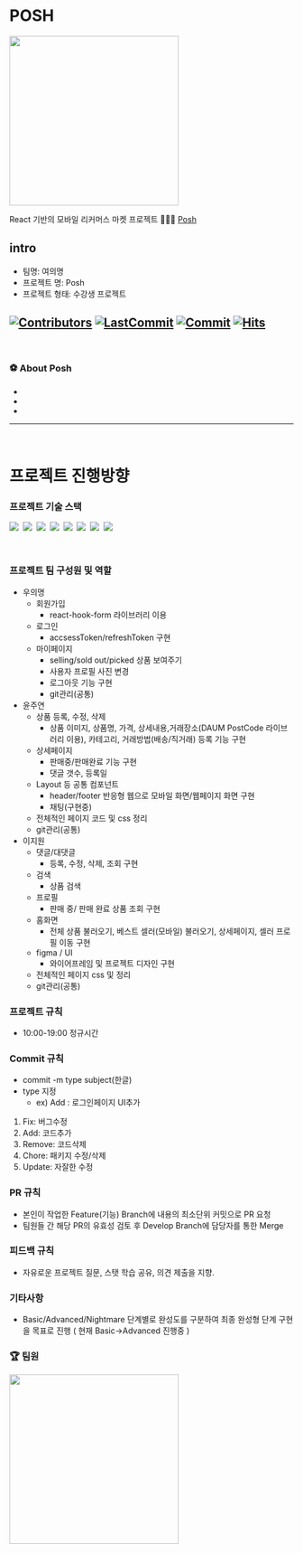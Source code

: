 # POSH 
<img src="https://www.notion.so/image/https%3A%2F%2Fs3-us-west-2.amazonaws.com%2Fsecure.notion-static.com%2F7d66ebcf-9a1d-4498-a425-85cb4cc4f79c%2FGroup_3.svg?table=block&id=1b86f2ca-6341-4ac3-b604-40e77f347ea9&spaceId=904e7e31-d462-4174-b82a-8639b329f672&userId=e071d0ba-423f-4711-80b4-de53a796a7c0&cache=v2" width="300" height="300">

React 기반의 모바일 리커머스 마켓 프로젝트 👩🏻‍💻 [Posh](https://www.notion.so/1b86f2ca63414ac3b60440e77f347ea9)

## intro

  - 팀명: 여의명
  - 프로젝트 명: Posh
  - 프로젝트 형태: 수강생 프로젝트

[![Contributors](https://img.shields.io/github/contributors-anon/Project-POSH/POSH)](https://github.com/Project-POSH/POSH)
[![LastCommit](https://img.shields.io/github/last-commit/Project-POSH/POSH)](https://github.com/Project-POSH/POSH)
[![Commit](https://img.shields.io/github/commit-activity/w/Project-POSH/POSH)](https://github.com/Project-POSH/POSH)
[![Hits](https://hits.seeyoufarm.com/api/count/incr/badge.svg?url=https%3A%2F%2Fgithub.com%2FTeamPOSH/POSH&count_bg=%23FF8500&title_bg=%23555555&icon=&icon_color=%23E7E7E7&title=hits&edge_flat=false)](https://github.com/Project-POSH/POSH)
---

<br/>


### ⚽️ About Posh


- 
- 
- 

---

<br/>

# 프로젝트 진행방향

### 프로젝트 기술 스택 
<p align="left">
  <img src="https://img.shields.io/badge/HTML-E34F26?style=flat-square&logo=HTML5&logoColor=white"/></a>&nbsp  
  <img src="https://img.shields.io/badge/CSS-1572B6?style=flat-square&logo=css3&logoColor=white"/></a>&nbsp  
  <img src="https://img.shields.io/badge/Javascript-ffb13b?style=flat-square&logo=javascript&logoColor=white"/></a>&nbsp 
  <img src="https://img.shields.io/badge/Typescript-3178c6?style=flat-square&logo=Typescript&logoColor=white"/></a>&nbsp 
  <img src="https://img.shields.io/badge/React-61dafb?style=flat-square&logo=React&logoColor=white"/></a>&nbsp 
  <img src="http://img.shields.io/badge/-Next-000000?style=flat-square&logo=Next.js&logoColor=white"/></a>&nbsp 
  <img src="https://img.shields.io/badge/Firebase-FFCA28?style=flat-square&logo=Firebase&logoColor=black"/></a>&nbsp
  <img src="https://img.shields.io/badge/Git-F05032?style=flat-square&logo=Git&logoColor=white"/></a>&nbsp
</p>
<br />

### 프로젝트 팀 구성원 및 역할

- 우의명  
  - 회원가입
    - react-hook-form 라이브러리 이용
  - 로그인
    - accsessToken/refreshToken 구현 
  - 마이페이지
    - selling/sold out/picked 상품 보여주기
    - 사용자 프로필 사진 변경
    - 로그아웃 기능 구현
    - git관리(공통)
- 윤주연 
  - 상품 등록, 수정, 삭제 
    - 상품 이미지, 상품명, 가격, 상세내용,거래장소(DAUM PostCode 라이브러리 이용), 
      카테고리, 거래방법(배송/직거래) 등록 기능 구현 
  - 상세페이지
    - 판매중/판매완료 기능 구현
    - 댓글 갯수, 등록일 
  - Layout 등 공통 컴포넌트
    - header/footer 반응형 웹으로 모바일 화면/웹페이지 화면 구현 
    - 채팅(구현중)
  - 전체적인 페이지 코드 및 css 정리  
  - git관리(공통)
- 이지원 
  - 댓글/대댓글
    - 등록, 수정, 삭제, 조회 구현 
  - 검색
    - 상품 검색  
  - 프로필 
    - 판매 중/ 판매 완료 상품 조회 구현
  - 홈화면
    - 전체 상품 불러오기, 베스트 셀러(모바일) 불러오기, 상세페이지, 셀러 프로필 이동 구현 
  - figma / UI 
    - 와이어프레임 및 프로젝트 디자인 구현
  - 전체적인 페이지 css 및  정리  
  - git관리(공통)


### 프로젝트 규칙

- 10:00-19:00 정규시간

### Commit 규칙

- commit -m type subject(한글)
- type 지정 
    - ex) Add : 로그인페이지 UI추가
1. Fix: 버그수정
2. Add: 코드추가
3. Remove: 코드삭제
4. Chore: 패키지 수정/삭제
5. Update: 자잘한 수정 

### PR 규칙

- 본인이 작업한 Feature(기능) Branch에  내용의 최소단위 커밋으로 PR 요청
- 팀원들 간 해당 PR의 유효성 검토 후 Develop Branch에 담당자를 통한 Merge

### 피드백 규칙

- 자유로운 프로젝트 질문, 스탯 학습 공유, 의견 제출을 지향.

### 기타사항
- Basic/Advanced/Nightmare 단계별로 완성도를 구분하여 최종 완성형 단계 구현을 목표로 진행 ( 현재 Basic->Advanced 진행중 )

### 🏆 팀원
<img src="https://user-images.githubusercontent.com/93869522/142384957-3699c08f-5fe4-48df-b332-adc7affbec55.jpg" width="300" height="300"> 
